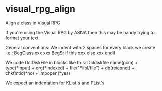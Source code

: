 # visual_rpg_align
Align a class in Visual RPG

If you're using the Visual RPG by ASNA then this may be handy trying to format your text.

General conventions:
We indent with 2 spaces for every black we create. i.e.: 
BegClass
  xxx
  xxx
  BegSr
    if this
      xxx
    else
      xxx
    endif

We code DclDiskFile in blocks like this:
  Dcldiskfile name(pcm) +
    type(*input) +
    org(*indexed) +
    file("*libl/file") +
    db(reiconet) +
    chkfmtid(*no) +
    impopen(*yes)  

We expect an indentation for KList's and PList's
